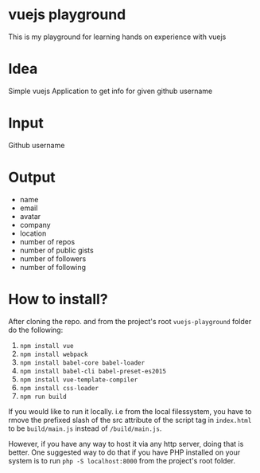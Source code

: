 # vuejs playground

This is my playground for learning hands on experience with vuejs

# Idea

Simple vuejs Application to get info for given github username

# Input

Github username

# Output

- name
- email
- avatar
- company
- location
- number of repos
- number of public gists
- number of followers
- number of following

# How to install?

After cloning the repo. and from the project's root `vuejs-playground` folder do the following:

 1. `npm install vue`
 2. `npm install webpack`
 3. `npm install babel-core babel-loader`
 4. `npm install babel-cli babel-preset-es2015`
 5. `npm install vue-template-compiler`
 6. `npm install css-loader`
 7. `npm run build`

 If you would like to run it locally. i.e from the local filessystem, you have to rmove the prefixed slash of the src attribute of the script tag in `index.html` to be `build/main.js` instead of `/build/main.js`.

 However, if you have any way to host it via any http server, doing that is better. One suggested way to do that if you have PHP installed on your system is to run `php -S localhost:8000` from the project's root folder.


